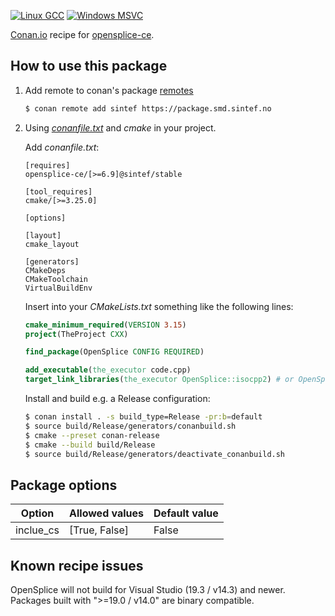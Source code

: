 [![Linux GCC](https://github.com/sintef-ocean/conan-opensplice-ce/workflows/Linux%20GCC/badge.svg)](https://github.com/sintef-ocean/conan-opensplice-ce/actions?query=workflow%3A"Linux+GCC")
[![Windows MSVC](https://github.com/sintef-ocean/conan-opensplice-ce/workflows/Windows%20MSVC/badge.svg)](https://github.com/sintef-ocean/conan-opensplice-ce/actions?query=workflow%3A"Windows+MSVC")

[Conan.io](https://conan.io) recipe for [opensplice-ce](https://github.com/ADLINK-IST/opensplice).

## How to use this package

1. Add remote to conan's package [remotes](https://docs.conan.io/2/reference/commands/remote.html)

   ```bash
   $ conan remote add sintef https://package.smd.sintef.no
   ```

2. Using [*conanfile.txt*](https://docs.conan.io/2/reference/conanfile_txt.html) and *cmake* in your project.

   Add *conanfile.txt*:
   ```
   [requires]
   opensplice-ce/[>=6.9]@sintef/stable

   [tool_requires]
   cmake/[>=3.25.0]

   [options]

   [layout]
   cmake_layout

   [generators]
   CMakeDeps
   CMakeToolchain
   VirtualBuildEnv
   ```

   Insert into your *CMakeLists.txt* something like the following lines:
   ```cmake
   cmake_minimum_required(VERSION 3.15)
   project(TheProject CXX)

   find_package(OpenSplice CONFIG REQUIRED)

   add_executable(the_executor code.cpp)
   target_link_libraries(the_executor OpenSplice::isocpp2) # or OpenSplice::isocpp, or OpenSplice::OpenSplice
   ```
   Install and build e.g. a Release configuration:
   ```bash
   $ conan install . -s build_type=Release -pr:b=default
   $ source build/Release/generators/conanbuild.sh
   $ cmake --preset conan-release
   $ cmake --build build/Release
   $ source build/Release/generators/deactivate_conanbuild.sh
   ```

## Package options

| Option        | Allowed values    | Default value     |
| ------------- | ----------------- | ----------------- |
| inclue_cs     | [True, False]     | False             |


## Known recipe issues

OpenSplice will not build for Visual Studio (19.3 / v14.3) and newer. Packages built with
">=19.0 / v14.0" are binary compatible.
